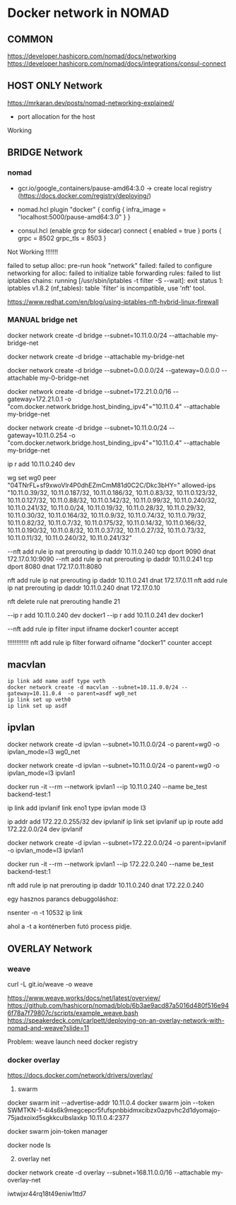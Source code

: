 # Docker network in NOMAD

## COMMON

https://developer.hashicorp.com/nomad/docs/networking
https://developer.hashicorp.com/nomad/docs/integrations/consul-connect


## HOST ONLY Network
https://mrkaran.dev/posts/nomad-networking-explained/

- port allocation for the host

Working 


## BRIDGE  Network

### nomad 
- gcr.io/google_containers/pause-amd64:3.0 -> create local registry (https://docs.docker.com/registry/deploying/)
- nomad.hcl
plugin "docker" {
  config {
    infra_image = "localhost:5000/pause-amd64:3.0"
  }
}

- consul.hcl  (enable grcp for sidecar)
connect {
  enabled = true
}
ports {
    grpc = 8502
    grpc_tls = 8503
}

Not Working !!!!!!!

failed to setup alloc: pre-run hook "network" failed: failed to configure networking for alloc: 
failed to initialize table forwarding rules: failed to list iptables chains: running [/usr/sbin/iptables -t filter -S --wait]: 
exit status 1: iptables v1.8.2 (nf_tables): table `filter' is incompatible, use 'nft' tool.


https://www.redhat.com/en/blog/using-iptables-nft-hybrid-linux-firewall


### MANUAL bridge net

docker network create -d bridge --subnet=10.11.0.0/24  --attachable my-bridge-net

docker network create -d bridge --attachable my-bridge-net

docker network create -d bridge --subnet=0.0.0.0/24 --gateway=0.0.0.0  --attachable my-0-bridge-net


docker network create -d bridge --subnet=172.21.0.0/16 --gateway=172.21.0.1 -o "com.docker.network.bridge.host_binding_ipv4"="10.11.0.4"  --attachable my-bridge-net

docker network create -d bridge --subnet=10.11.0.0/24 --gateway=10.11.0.254 -o "com.docker.network.bridge.host_binding_ipv4"="10.11.0.4"  --attachable my-bridge-net


ip r add 10.11.0.240 dev <docker-bridge>

wg set wg0 peer "04TNrFL+sf9xwoVlr4P0dhEZmCmM81d0C2C/Dkc3bHY=" allowed-ips "10.11.0.39/32, 10.11.0.187/32, 10.11.0.186/32, 10.11.0.83/32, 10.11.0.123/32, 10.11.0.127/32, 10.11.0.88/32, 10.11.0.142/32, 10.11.0.99/32, 10.11.0.240/32, 10.11.0.241/32, 10.11.0.0/24, 10.11.0.19/32, 10.11.0.28/32, 10.11.0.29/32, 10.11.0.30/32, 10.11.0.164/32, 10.11.0.9/32, 10.11.0.74/32, 10.11.0.79/32, 10.11.0.82/32, 10.11.0.7/32, 10.11.0.175/32, 10.11.0.14/32, 10.11.0.166/32, 10.11.0.190/32, 10.11.0.8/32, 10.11.0.37/32, 10.11.0.27/32, 10.11.0.73/32, 10.11.0.11/32, 10.11.0.240/32, 10.11.0.241/32"

--nft add rule ip nat prerouting ip daddr 10.11.0.240 tcp dport 9090 dnat 172.17.0.10:9090
--nft add rule ip nat prerouting ip daddr 10.11.0.241 tcp dport 8080 dnat 172.17.0.11:8080

nft add rule ip nat prerouting ip daddr 10.11.0.241  dnat 172.17.0.11
nft add rule ip nat prerouting ip daddr 10.11.0.240  dnat 172.17.0.10

nft delete rule nat prerouting handle 21

--ip r add 10.11.0.240 dev docker1
--ip r add 10.11.0.241 dev docker1

--nft add rule ip filter input iifname docker1 counter accept


!!!!!!!!!!!!
nft add rule ip filter forward oifname "docker1" counter  accept


## macvlan

```
ip link add name asdf type veth
docker network create -d macvlan --subnet=10.11.0.0/24 --gateway=10.11.0.4  -o parent=asdf wg0_net
ip link set up veth0
ip link set up asdf

```

## ipvlan

docker network create -d ipvlan --subnet=10.11.0.0/24 -o parent=wg0 -o ipvlan_mode=l3 wg0_net

docker network create -d ipvlan --subnet=10.11.0.0/24 -o parent=wg0 -o ipvlan_mode=l3 ipvlan1


docker run -it --rm --network ipvlan1 --ip  10.11.0.240  --name be_test backend-test:1




ip link add ipvlanif link eno1 type ipvlan mode l3

ip addr add 172.22.0.255/32 dev ipvlanif
ip link set ipvlanif up
ip route add 172.22.0.0/24 dev ipvlanif



docker network create -d ipvlan --subnet=172.22.0.0/24 -o parent=ipvlanif -o ipvlan_mode=l3 ipvlan1

docker run -it --rm --network ipvlan1 --ip  172.22.0.240  --name be_test backend-test:1

nft add rule ip nat prerouting ip daddr 10.11.0.240  dnat 172.22.0.240



egy hasznos parancs debuggoláshoz: 

nsenter -n -t 10532 ip link 

ahol a -t a konténerben futó process pidje.



## OVERLAY Network

### weave
curl -L git.io/weave -o weave

https://www.weave.works/docs/net/latest/overview/
https://github.com/hashicorp/nomad/blob/6b3ae9acd87a5016d480f516e946f78a7f79807c/scripts/example_weave.bash
https://speakerdeck.com/carlpett/deploying-on-an-overlay-network-with-nomad-and-weave?slide=11

Problem: weave launch need docker registry


### docker overlay

https://docs.docker.com/network/drivers/overlay/

1) swarm

docker swarm init --advertise-addr 10.11.0.4
docker swarm join --token SWMTKN-1-4i4s6k9megcepcr5fufspnbbidmxcibzx0azpvhc2d1dyomajo-75jadxoixd5sgkkculbslaxkp 10.11.0.4:2377

docker swarm join-token manager

docker node ls


2) overlay net

docker network create -d overlay --subnet=168.11.0.0/16  --attachable my-overlay-net



iwtwjxr44rq18t49eniw1ttd7




